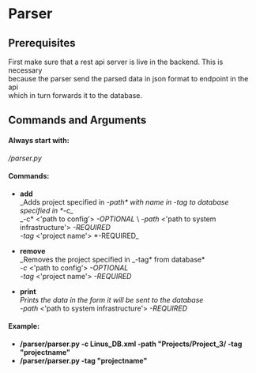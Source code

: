 # Parser

## Prerequisites

First make sure that a rest api server is live in the backend. This is necessary \
because the parser send the parsed data in json format to endpoint in the api \
which in turn forwards it to the database.

## Commands and Arguments

#### Always start with:

_/parser.py_

#### Commands:

- **add** \
  _Adds project specified in _-path* with name in *-tag* to database specified in *-c\__ \
  _-c* <'path to config'> *-OPTIONAL* \ *-path* <'path to system infrastructure'> *-REQUIRED* \
   *-tag* <'project name'> *-REQUIRED\_

- **remove** \
  _Removes the project specified in _-tag* from database* \
   _-c_ <'path to config'> _-OPTIONAL_ \
   _-tag_ <'project name'> _-REQUIRED_

- **print** \
  _Prints the data in the form it will be sent to the database_ \
  _-path_ <'path to system infrastructure'> _-REQUIRED_

#### Example:

- **/parser/parser.py -c Linus_DB.xml -path "Projects/Project_3/ -tag "projectname"**
- **/parser/parser.py -tag "projectname"**
